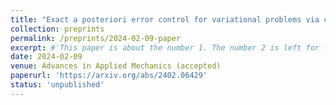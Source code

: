 ```yaml
---
title: "Exact a posteriori error control for variational problems via convex duality and explicit flux reconstruction"
collection: preprints
permalink: /preprints/2024-02-09-paper
excerpt: #'This paper is about the number 1. The number 2 is left for future work.'
date: 2024-02-09
venue: Advances in Applied Mechanics (accepted)
paperurl: 'https://arxiv.org/abs/2402.06429'
status: 'unpublished'
--- 
```


